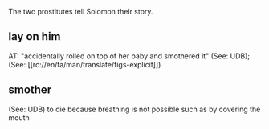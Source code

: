 The two prostitutes tell Solomon their story.

## lay on him ##

AT: "accidentally rolled on top of her baby and smothered it" (See: UDB); (See: [[rc://en/ta/man/translate/figs-explicit]])

## smother ##

(See: UDB) to die because breathing is not possible such as by covering the mouth